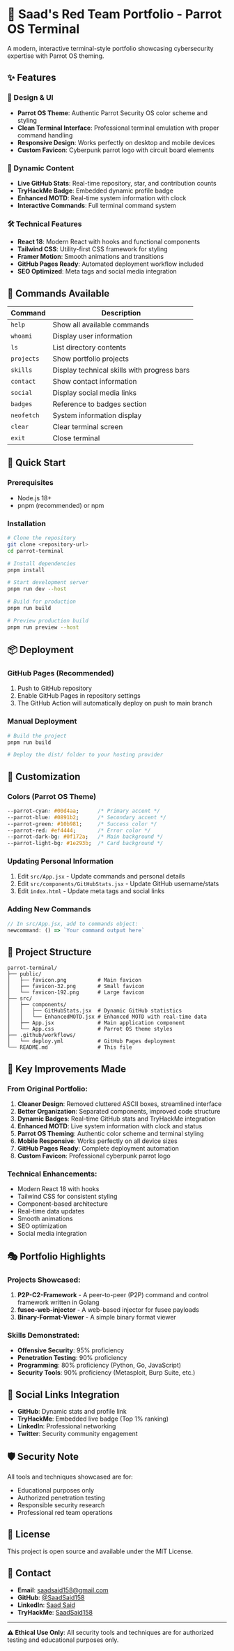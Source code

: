 # 🦜 Saad's Red Team Portfolio - Parrot OS Terminal

A modern, interactive terminal-style portfolio showcasing cybersecurity expertise with Parrot OS theming.

## ✨ Features

### 🎨 Design & UI
- **Parrot OS Theme**: Authentic Parrot Security OS color scheme and styling
- **Clean Terminal Interface**: Professional terminal emulation with proper command handling
- **Responsive Design**: Works perfectly on desktop and mobile devices
- **Custom Favicon**: Cyberpunk parrot logo with circuit board elements

### 🚀 Dynamic Content
- **Live GitHub Stats**: Real-time repository, star, and contribution counts
- **TryHackMe Badge**: Embedded dynamic profile badge
- **Enhanced MOTD**: Real-time system information with clock
- **Interactive Commands**: Full terminal command system

### 🛠️ Technical Features
- **React 18**: Modern React with hooks and functional components
- **Tailwind CSS**: Utility-first CSS framework for styling
- **Framer Motion**: Smooth animations and transitions
- **GitHub Pages Ready**: Automated deployment workflow included
- **SEO Optimized**: Meta tags and social media integration

## 🎯 Commands Available

| Command | Description |
|---------|-------------|
| `help` | Show all available commands |
| `whoami` | Display user information |
| `ls` | List directory contents |
| `projects` | Show portfolio projects |
| `skills` | Display technical skills with progress bars |
| `contact` | Show contact information |
| `social` | Display social media links |
| `badges` | Reference to badges section |
| `neofetch` | System information display |
| `clear` | Clear terminal screen |
| `exit` | Close terminal |

## 🚀 Quick Start

### Prerequisites
- Node.js 18+ 
- pnpm (recommended) or npm

### Installation
```bash
# Clone the repository
git clone <repository-url>
cd parrot-terminal

# Install dependencies
pnpm install

# Start development server
pnpm run dev --host

# Build for production
pnpm run build

# Preview production build
pnpm run preview --host
```

## 📦 Deployment

### GitHub Pages (Recommended)
1. Push to GitHub repository
2. Enable GitHub Pages in repository settings
3. The GitHub Action will automatically deploy on push to main branch

### Manual Deployment
```bash
# Build the project
pnpm run build

# Deploy the dist/ folder to your hosting provider
```

## 🎨 Customization

### Colors (Parrot OS Theme)
```css
--parrot-cyan: #00d4aa;      /* Primary accent */
--parrot-blue: #0891b2;      /* Secondary accent */
--parrot-green: #10b981;     /* Success color */
--parrot-red: #ef4444;       /* Error color */
--parrot-dark-bg: #0f172a;   /* Main background */
--parrot-light-bg: #1e293b;  /* Card background */
```

### Updating Personal Information
1. Edit `src/App.jsx` - Update commands and personal details
2. Edit `src/components/GitHubStats.jsx` - Update GitHub username/stats
3. Edit `index.html` - Update meta tags and social links

### Adding New Commands
```javascript
// In src/App.jsx, add to commands object:
newcommand: () => `Your command output here`
```

## 🔧 Project Structure

```
parrot-terminal/
├── public/
│   ├── favicon.png          # Main favicon
│   ├── favicon-32.png       # Small favicon
│   └── favicon-192.png      # Large favicon
├── src/
│   ├── components/
│   │   ├── GitHubStats.jsx  # Dynamic GitHub statistics
│   │   └── EnhancedMOTD.jsx # Enhanced MOTD with real-time data
│   ├── App.jsx              # Main application component
│   └── App.css              # Parrot OS theme styles
├── .github/workflows/
│   └── deploy.yml           # GitHub Pages deployment
└── README.md                # This file
```

## 🌟 Key Improvements Made

### From Original Portfolio:
1. **Cleaner Design**: Removed cluttered ASCII boxes, streamlined interface
2. **Better Organization**: Separated components, improved code structure  
3. **Dynamic Badges**: Real-time GitHub stats and TryHackMe integration
4. **Enhanced MOTD**: Live system information with clock and status
5. **Parrot OS Theming**: Authentic color scheme and terminal styling
6. **Mobile Responsive**: Works perfectly on all device sizes
7. **GitHub Pages Ready**: Complete deployment automation
8. **Custom Favicon**: Professional cyberpunk parrot logo

### Technical Enhancements:
- Modern React 18 with hooks
- Tailwind CSS for consistent styling
- Component-based architecture
- Real-time data updates
- Smooth animations
- SEO optimization
- Social media integration

## 🎭 Portfolio Highlights

### Projects Showcased:
1. **P2P-C2-Framework** - A peer-to-peer (P2P) command and control framework written in Golang
2. **fusee-web-injector** - A web-based injector for fusee payloads
3. **Binary-Format-Viewer** - A simple binary format viewer
### Skills Demonstrated:
- **Offensive Security**: 95% proficiency
- **Penetration Testing**: 90% proficiency  
- **Programming**: 80% proficiency (Python, Go, JavaScript)
- **Security Tools**: 90% proficiency (Metasploit, Burp Suite, etc.)

## 📱 Social Links Integration

- **GitHub**: Dynamic stats and profile link
- **TryHackMe**: Embedded live badge (Top 1% ranking)
- **LinkedIn**: Professional networking
- **Twitter**: Security community engagement

## 🛡️ Security Note

All tools and techniques showcased are for:
- Educational purposes only
- Authorized penetration testing
- Responsible security research
- Professional red team operations

## 📄 License

This project is open source and available under the MIT License.

## 🤝 Contact

- **Email**: saadsaid158@gmail.com
- **GitHub**: [@SaadSaid158](https://github.com/SaadSaid158)
- **LinkedIn**: [Saad Said](https://linkedin.com/in/saad-said)
- **TryHackMe**: [SaadSaid158](https://tryhackme.com/p/SaadSaid158)

---

**⚠️ Ethical Use Only**: All security tools and techniques are for authorized testing and educational purposes only.

